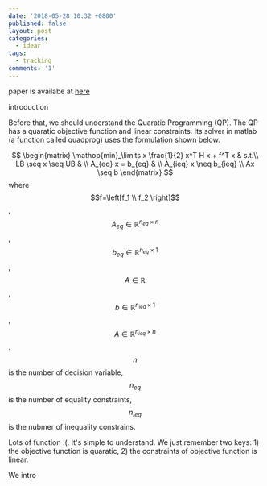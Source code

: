 ```yaml
---
date: '2018-05-28 10:32 +0800'
published: false
layout: post
categories:
  - idear
tags:
  - tracking
comments: '1'
---
```

paper is availabe at [here](https://www.dropbox.com/s/3e9ript3iw07cbv/1603.09240.pdf?dl=0)

introduction

Before that, we should understand the Quaratic Programming (QP).
The QP has a quaratic objective function and linear constraints. Its solver in matlab (a function called quadprog) uses the formulation shown below.

$$
\begin{matrix}
\mathop{min}_\limits x \frac{1}{2} x^T H x + f^T x & s.t.\\
LB \seq x \seq UB & \\
A_{eq} x = b_{eq} & \\
A_{ieq} x \neq b_{ieq} \\
Ax \seq b
\end{matrix}
$$
where $$f=\left[f_1 \\ f_2 \right]$$, $$A_{eq} \in \mathbb{R}^{n_{eq}\times n}$$, $$b_{eq}\in \mathbb{R}^{n_{eq}\times 1}$$, $$A \in \mathbb{R}$$, $$b\in \mathbb{R}^{n_{ieq}\times 1}$$, $$A \in \mathbb{R}^{n_{ieq}\times n}$$. $$n$$ is the number of decision variable, $$n_{eq}$$ is the number of equality constraints, $$n_{ieq}$$ is the nubmer of inequality constrains.

Lots of function :(. It's simple to understand. We just remember two keys: 1) the objective function is quaratic, 2) the constraints of objective function is linear.

We intro